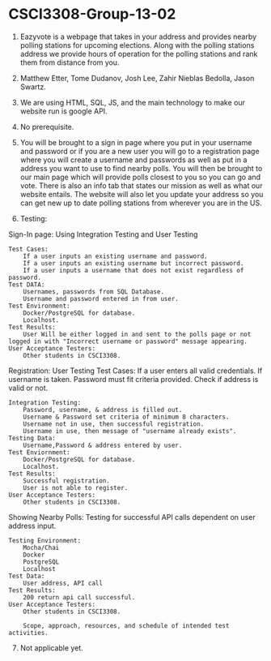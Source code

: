 # CSCI3308-Group-13-02


1. Eazyvote is a webpage that takes in your address and provides nearby polling stations for upcoming elections.
Along with the polling stations address we provide hours of operation for the polling stations and rank them from 
distance from you.

2. Matthew Etter, Tome Dudanov, Josh Lee, Zahir Nieblas Bedolla, Jason Swartz.

3. We are using HTML, SQL, JS, and the main technology to make our website run is google API.

4. No prerequisite.

5. You will be brought to a sign in page where you put in your username and password or if you are a new user you will go to a registration page where you will create a username and passwords as well as put in a address you want to use to find nearby polls. You will then be brought to our main page which will provide polls closest to you so you can go and vote. There is also an info tab that states our mission as well as what our website entails. The website will also let you update your address so you can get new up to date polling stations from wherever you are in the US.

6. Testing:

Sign-In page:
    Using Integration Testing and User Testing
    
    Test Cases:
        If a user inputs an existing username and password.
        If a user inputs an existing username but incorrect password.
        If a user inputs a username that does not exist regardless of password.
    Test DATA: 
        Usernames, passwords from SQL Database.
        Username and password entered in from user.
    Test Environment:
        Docker/PostgreSQL for database.
        Localhost.
    Test Results:
        User Will be either logged in and sent to the polls page or not logged in with "Incorrect username or password" message appearing.
    User Acceptance Testers:
        Other students in CSCI3308.

Registration:
    User Testing
    Test Cases: 
        If a user enters all valid credentials.
        If username is taken.
        Password must fit criteria provided.
        Check if address is valid or not.
    
    Integration Testing:
        Password, username, & address is filled out.
        Username & Password set criteria of minimum 8 characters.
        Username not in use, then successful registration.
        Username in use, then message of "username already exists".
    Testing Data:
        Username,Password & address entered by user.
    Test Enviornment:
        Docker/PostgreSQL for database.
        Localhost.
    Test Results:
        Successful registration.
        User is not able to register.
    User Acceptance Testers:
        Other students in CSCI3308.

Showing Nearby Polls:
    Testing for successful API calls dependent on user address input.
    
    Testing Environment:
        Mocha/Chai
        Docker
        PostgreSQL
        Localhost
    Test Data:
        User address, API call
    Test Results:
        200 return api call successful.
    User Acceptance Testers:
        Other students in CSCI3308. 
        
        Scope, approach, resources, and schedule of intended test activities.
    
7. Not applicable yet.